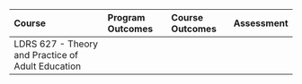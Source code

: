 | Course | Program Outcomes | Course Outcomes | Assessment |
| :--- | :--- | :--- | :--- |
| LDRS 627 - Theory and Practice of Adult Education |  |  |  |

#### 




